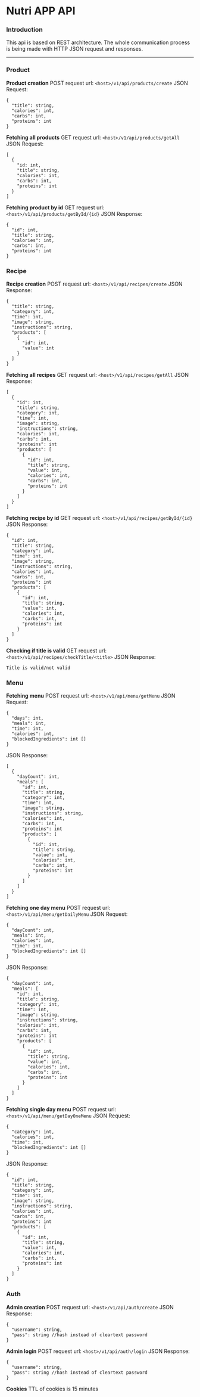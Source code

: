 # Nutri APP API

### Introduction
This api is based on REST architecture. The whole communication process is being made with HTTP JSON request and responses.
 ___

### Product

**Product creation**
POST request url: `<host>/v1/api/products/create`
JSON Request:
```
{
  "title": string,
  "calories": int,
  "carbs": int,
  "proteins": int
}
```
**Fetching all products**
GET request url: `<host>/v1/api/products/getAll`
JSON Request:
```
[
  {
    "id: int,
    "title": string,
    "calories": int,
    "carbs": int,
    "proteins": int
  }
]
```
**Fetching product by id**
GET request url: `<host>/v1/api/products/getById/{id}`
JSON Response:
```
{
  "id": int,
  "title": string,
  "calories": int,
  "carbs": int,
  "proteins": int
}
```

### Recipe
**Recipe creation**
POST request url: `<host>/v1/api/recipes/create`
JSON Response:
```
{
  "title": string,
  "category": int,
  "time": int,
  "image": string,
  "instructions": string,
  "products": [
    {
      "id": int,
      "value": int
    }
  ]
}
```
**Fetching all recipes**
GET request url: `<host>/v1/api/recipes/getAll`
JSON Response:
```
[
  {
    "id": int,
    "title": string,
    "category": int,
    "time": int,
    "image": string,
    "instructions": string,
    "calories": int,
    "carbs": int,
    "proteins": int
    "products": [
      {
        "id": int,
        "title": string,
        "value": int,
        "calories": int,
        "carbs": int,
        "proteins": int
      }
    ]
  }
]
```
**Fetching recipe by id**
GET request url: `<host>/v1/api/recipes/getById/{id}`
JSON Response:
```
{
  "id": int,
  "title": string,
  "category": int,
  "time": int,
  "image": string,
  "instructions": string,
  "calories": int,
  "carbs": int,
  "proteins": int
  "products": [
    {
      "id": int,
      "title": string,
      "value": int,
      "calories": int,
      "carbs": int,
      "proteins": int
    }
  ]
}
```
**Checking if title is valid**
GET request url: `<host>/v1/api/recipes/checkTitle/<title>`
JSON Response:
```
Title is valid/not valid
```

### Menu
**Fetching menu**
POST request url: `<host>/v1/api/menu/getMenu`
JSON Request:
```
{
  "days": int,
  "meals": int,
  "time": int,
  "calories": int,
  "blockedIngredients": int []
}
```
JSON Response:
```
[
  {
    "dayCount": int,
    "meals": [
      "id": int,
      "title": string,
      "category": int,
      "time": int,
      "image": string,
      "instructions": string,
      "calories": int,
      "carbs": int,
      "proteins": int
      "products": [
        {
          "id": int,
          "title": string,
          "value": int,
          "calories": int,
          "carbs": int,
          "proteins": int
        }
      ]
    ]
  }
]
```
**Fetching one day menu**
POST request url: `<host>/v1/api/menu/getDailyMenu`
JSON Request:
```
{
  "dayCount": int,
  "meals": int,
  "calories": int,
  "time": int,
  "blockedIngredients": int []
}
```
JSON Response:
```
{
  "dayCount": int,
  "meals": [
    "id": int,
    "title": string,
    "category": int,
    "time": int,
    "image": string,
    "instructions": string,
    "calories": int,
    "carbs": int,
    "proteins": int
    "products": [
      {
        "id": int,
        "title": string,
        "value": int,
        "calories": int,
        "carbs": int,
        "proteins": int
      }
    ]
  ]
}
```
**Fetching single day menu**
POST request url: `<host>/v1/api/menu/getDayOneMenu`
JSON Request:
```
{
  "category": int,
  "calories": int,
  "time": int,
  "blockedIngredients": int []
}
```
JSON Response:
```
{
  "id": int,
  "title": string,
  "category": int,
  "time": int,
  "image": string,
  "instructions": string,
  "calories": int,
  "carbs": int,
  "proteins": int
  "products": [
    {
      "id": int,
      "title": string,
      "value": int,
      "calories": int,
      "carbs": int,
      "proteins": int
    }
  ]
}
```
### Auth
**Admin creation**
POST request url: `<host>/v1/api/auth/create`
JSON Response:
```
{
  "username": string,
  "pass": string //hash instead of cleartext password
}
```
**Admin login**
POST request url: `<host>/v1/api/auth/login`
JSON Response:
```
{
  "username": string,
  "pass": string //hash instead of cleartext password
}
```
**Cookies**
TTL of cookies is 15 minutes